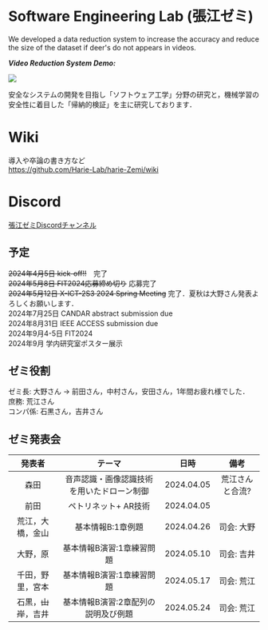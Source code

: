 # Software Engineering Lab (張江ゼミ)

We developed a data reduction system to increase the accuracy and reduce the size of the dataset if deer's do not appears in videos.

***Video Reduction System Demo:***

![](https://github.com/jharie/harie-Zemi/blob/main/git.gif)

安全なシステムの開発を目指し「ソフトウェア工学」分野の研究と，機械学習の安全性に着目した「帰納的検証」を主に研究しております．

# Wiki
導入や卒論の書き方など  
https://github.com/Harie-Lab/harie-Zemi/wiki

# Discord  

[張江ゼミDiscordチャンネル](https://discord.com/channels/1085117426930286723/1085117427433615362)

## 予定

~~2024年4月5日 kick-off!!~~　完了  
~~2024年5月8日 FIT2024応募締め切り~~ 応募完了  
~~2024年5月12日 X-ICT-2S3 2024 Spring Meeting~~ 完了．夏秋は大野さん発表よろしくお願いします．  
2024年7月25日 CANDAR abstract submission due  
2024年8月31日 IEEE ACCESS submission due  
2024年9月4-5日 FIT2024  
2024年9月 学内研究室ポスター展示   

## ゼミ役割  
ゼミ長: 大野さん -> 前田さん，中村さん，安田さん，1年間お疲れ様でした．  
庶務: 荒江さん  
コンパ係: 石黒さん，吉井さん 


## ゼミ発表会  
| 発表者 | テーマ |日時 | 備考 |
|  :---:| :---: |  :---: |  :---: |
| 森田| 音声認識・画像認識技術を用いたドローン制御 |2024.04.05 | 荒江さんと合流? |
| 前田| ペトリネット+ AR技術 |2024.04.05 | |
|荒江，大橋，金山|基本情報B:1章例題|2024.04.26|司会: 大野|
|大野，原|基本情報B演習:1章練習問題|2024.05.10|司会: 吉井|
|千田，野里，宮本|基本情報B演習:1章練習問題|2024.05.17|司会: 荒江|
|石黒，~~山岸~~，吉井|基本情報B演習:2章配列の説明及び例題|2024.05.24|司会: 荒江|

